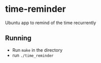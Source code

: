 # time-reminder
Ubuntu app to remind of the time recurrently

## Running
- Run `make` in the directory
- run `./time_reminder`